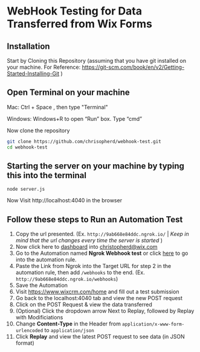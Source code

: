 # WebHook Testing for Data Transferred from Wix Forms

## Installation

Start by Cloning this Repository (assuming that you have git installed on your machine. For Reference: https://git-scm.com/book/en/v2/Getting-Started-Installing-Git ) 

## Open Terminal on your machine

Mac: Ctrl + Space , then type "Terminal"

Windows: Windows+R to open “Run” box. Type “cmd” 

Now clone the repository
```bash
git clone https://github.com/chrisopherd/webhook-test.git
cd webhook-test
```


## Starting the server on your machine by typing this into the terminal

```
node server.js
```
Now Visit http://localhost:4040 in the browser

## Follow these steps to Run an Automation Test

1. Copy the url presented. (Ex. ```http://9ab668e84ddc.ngrok.io/``` | _Keep in mind that the url changes every time the server is started_ )
2. Now click here to [dashboard](https://www.wix.com/signout?redirectTo=https://bo.wix.com/user-manager/goto-dashboard-as/a56bbd1a-443a-452c-95aa-9a091f2ec849) into christopherd@wix.com
3. Go to the Automation named **Ngrok Webhook test** or click [here](https://www.wix.com/dashboard/4f4212fe-ca7c-48fd-9305-db1061212f91/triggers/rules/6e75478a-9adb-47b5-9487-6c8952809621) to go into the automation rule.
4. Paste the Link from Ngrok into the Target URL for step 2 in the automation rule, then add ```/webhooks``` to the end. (Ex. ```http://9ab668e84ddc.ngrok.io/webhooks```)
5. Save the Automation
6. Visit https://www.wixcrm.com/home and fill out a test submission
7. Go back to the localhost:4040 tab and view the new POST request
8. Click on the POST Request & view the data transferred
9. (Optional) Click the dropdown arrow Next to Replay, followed by Replay with Modificiations
10. Change **Content-Type** in the Header from ```application/x-www-form-urlencoded``` to ```application/json``` 
11. Click **Replay** and view the latest POST request to see data (in JSON format) 
